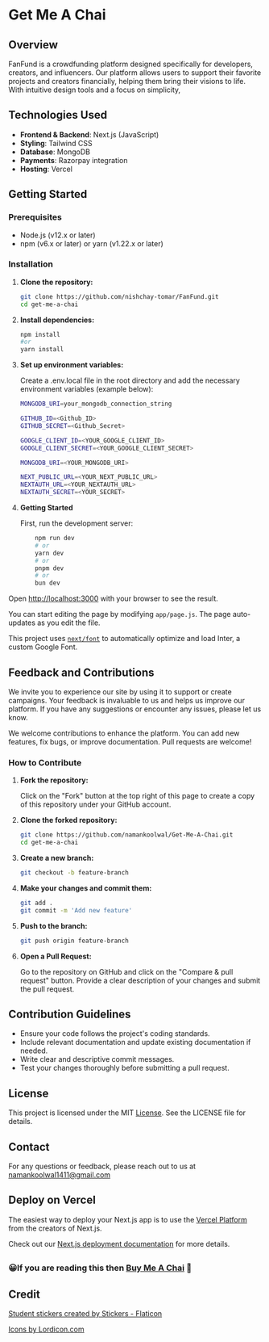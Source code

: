 # Get Me A Chai

## Overview

FanFund is a crowdfunding platform designed specifically for developers, creators, and influencers. Our platform allows users to support their favorite projects and creators financially, helping them bring their visions to life. With intuitive design tools and a focus on simplicity, 

<!-- ## Features

- **Customizable Campaign Pages**: Tailor your campaign's look and feel to match your unique style, including color schemes, fonts, and page design.
- **High Performance**: Our platform is optimized for speed, ensuring fast load times so your supporters can access your campaign quickly and easily.
- **Comprehensive Tools**: Everything you need to run a successful campaign, from analytics to support tools, right out of the box.
- **Secure Payments**: Integration with Razorpay for secure and smooth transactions. -->

## Technologies Used

- **Frontend & Backend**: Next.js (JavaScript) 
- **Styling**: Tailwind CSS
- **Database**: MongoDB
- **Payments**: Razorpay integration
- **Hosting**: Vercel

## Getting Started

### Prerequisites

- Node.js (v12.x or later)
- npm (v6.x or later) or yarn (v1.22.x or later)

### Installation

1. **Clone the repository:**

   ```sh
   git clone https://github.com/nishchay-tomar/FanFund.git
   cd get-me-a-chai
    ```

1. **Install dependencies:**

   ```sh
   npm install
   #or
   yarn install
   ```
3. **Set up environment variables:**

    Create a .env.local file in the root directory and add the necessary environment variables (example below):

    ```sh
    MONGODB_URI=your_mongodb_connection_string
   
    GITHUB_ID=<Github_ID>
    GITHUB_SECRET=<Github_Secret>

    GOOGLE_CLIENT_ID=<YOUR_GOOGLE_CLIENT_ID>
    GOOGLE_CLIENT_SECRET=<YOUR_GOOGLE_CLIENT_SECRET>

    MONGODB_URI=<YOUR_MONGODB_URI>

    NEXT_PUBLIC_URL=<YOUR_NEXT_PUBLIC_URL>
    NEXTAUTH_URL=<YOUR_NEXTAUTH_URL>
    NEXTAUTH_SECRET=<YOUR_SECRET>
    ```
 4. **Getting Started**

    First, run the development server:

    ```sh
        npm run dev
        # or
        yarn dev
        # or
        pnpm dev
        # or
        bun dev
     ```

Open [http://localhost:3000](http://localhost:3000) with your browser to see the result.

You can start editing the page by modifying `app/page.js`. The page auto-updates as you edit the file.

This project uses [`next/font`](https://nextjs.org/docs/basic-features/font-optimization) to automatically optimize and load Inter, a custom Google Font.

## Feedback and Contributions

We invite you to experience our site by using it to support or create campaigns. Your feedback is invaluable to us and helps us improve our platform. If you have any suggestions or encounter any issues, please let us know.

We welcome contributions to enhance the platform. You can add new features, fix bugs, or improve documentation. Pull requests are welcome!

### How to Contribute
1. **Fork the repository:**

    Click on the "Fork" button at the top right of this page to create a copy of this repository under your GitHub account.

2. **Clone the forked repository:**
    ```sh
    git clone https://github.com/namankoolwal/Get-Me-A-Chai.git
    cd get-me-a-chai
    ```
3. **Create a new branch:**
    ```sh
    git checkout -b feature-branch
    ```    
4. **Make your changes and commit them:**
    ```sh
    git add .
    git commit -m 'Add new feature'
    ```

5. **Push to the branch:**
    ```sh
    git push origin feature-branch
    ```

6. **Open a Pull Request:**

    Go to the repository on GitHub and click on the "Compare & pull request" button. Provide a clear description of your changes and submit the pull request.


## Contribution Guidelines

- Ensure your code follows the project's coding standards.
- Include relevant documentation and update existing    documentation if needed.
- Write clear and descriptive commit messages.
- Test your changes thoroughly before submitting a pull request.

## License
This project is licensed under the MIT [License](https://github.com/namankoolwal/Get-Me-A-Chai/blob/main/LICENSE). See the LICENSE file for details.

## Contact
For any questions or feedback, please reach out to us at namankoolwal1411@gmail.com

## Deploy on Vercel

The easiest way to deploy your Next.js app is to use the [Vercel Platform](https://vercel.com/new?utm_medium=default-template&filter=next.js&utm_source=create-next-app&utm_campaign=create-next-app-readme) from the creators of Next.js.

Check out our [Next.js deployment documentation](https://nextjs.org/docs/deployment) for more details.


##
### 😀If you are reading this then [Buy Me A Chai](https://get-me-chai.vercel.app/naman-khandelwal) 🍵
##

## Credit
<a href="https://www.flaticon.com/free-stickers/student" title="student stickers">Student stickers created by Stickers - Flaticon</a>

<a href="https://lordicon.com/">Icons by Lordicon.com</a>
